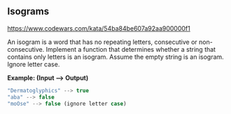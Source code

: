 ## Isograms

https://www.codewars.com/kata/54ba84be607a92aa900000f1

An isogram is a word that has no repeating letters, consecutive or non-consecutive. Implement a function that determines whether a string that contains only letters is an isogram. Assume the empty string is an isogram. Ignore letter case.

**Example: (Input --> Output)**

```js
"Dermatoglyphics" --> true
"aba" --> false
"moOse" --> false (ignore letter case)
```
